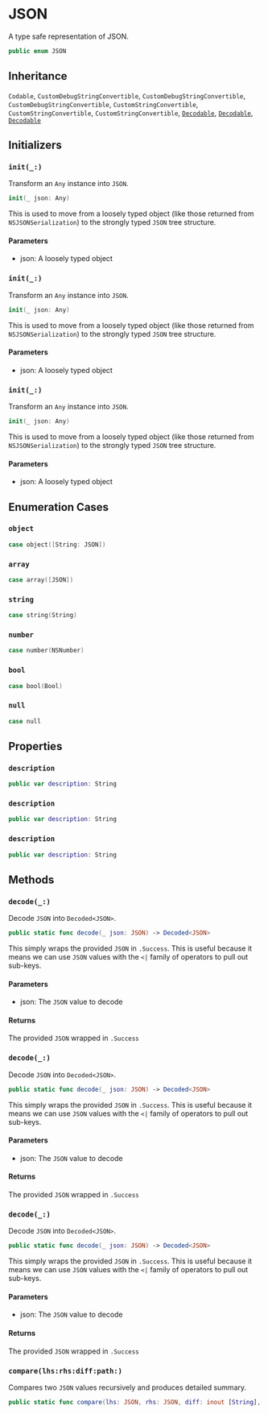 # JSON

A type safe representation of JSON.

``` swift
public enum JSON 
```

## Inheritance

`Codable`, `CustomDebugStringConvertible`, `CustomDebugStringConvertible`, `CustomDebugStringConvertible`, `CustomStringConvertible`, `CustomStringConvertible`, `CustomStringConvertible`, [`Decodable`](/Decodable), [`Decodable`](/Decodable), [`Decodable`](/Decodable)

## Initializers

### `init(_:)`

Transform an `Any` instance into `JSON`.

``` swift
init(_ json: Any) 
```

This is used to move from a loosely typed object (like those returned from
`NSJSONSerialization`) to the strongly typed `JSON` tree structure.

#### Parameters

  - json: A loosely typed object

### `init(_:)`

Transform an `Any` instance into `JSON`.

``` swift
init(_ json: Any) 
```

This is used to move from a loosely typed object (like those returned from
`NSJSONSerialization`) to the strongly typed `JSON` tree structure.

#### Parameters

  - json: A loosely typed object

### `init(_:)`

Transform an `Any` instance into `JSON`.

``` swift
init(_ json: Any) 
```

This is used to move from a loosely typed object (like those returned from
`NSJSONSerialization`) to the strongly typed `JSON` tree structure.

#### Parameters

  - json: A loosely typed object

## Enumeration Cases

### `object`

``` swift
case object([String: JSON])
```

### `array`

``` swift
case array([JSON])
```

### `string`

``` swift
case string(String)
```

### `number`

``` swift
case number(NSNumber)
```

### `bool`

``` swift
case bool(Bool)
```

### `null`

``` swift
case null
```

## Properties

### `description`

``` swift
public var description: String 
```

### `description`

``` swift
public var description: String 
```

### `description`

``` swift
public var description: String 
```

## Methods

### `decode(_:)`

Decode `JSON` into `Decoded<JSON>`.

``` swift
public static func decode(_ json: JSON) -> Decoded<JSON> 
```

This simply wraps the provided `JSON` in `.Success`. This is useful because
it means we can use `JSON` values with the `<|` family of operators to pull
out sub-keys.

#### Parameters

  - json: The `JSON` value to decode

#### Returns

The provided `JSON` wrapped in `.Success`

### `decode(_:)`

Decode `JSON` into `Decoded<JSON>`.

``` swift
public static func decode(_ json: JSON) -> Decoded<JSON> 
```

This simply wraps the provided `JSON` in `.Success`. This is useful because
it means we can use `JSON` values with the `<|` family of operators to pull
out sub-keys.

#### Parameters

  - json: The `JSON` value to decode

#### Returns

The provided `JSON` wrapped in `.Success`

### `decode(_:)`

Decode `JSON` into `Decoded<JSON>`.

``` swift
public static func decode(_ json: JSON) -> Decoded<JSON> 
```

This simply wraps the provided `JSON` in `.Success`. This is useful because
it means we can use `JSON` values with the `<|` family of operators to pull
out sub-keys.

#### Parameters

  - json: The `JSON` value to decode

#### Returns

The provided `JSON` wrapped in `.Success`

### `compare(lhs:rhs:diff:path:)`

Compares two `JSON` values recursively and produces detailed summary.

``` swift
public static func compare(lhs: JSON, rhs: JSON, diff: inout [String], path: [String] = [""]) -> Bool 
```
